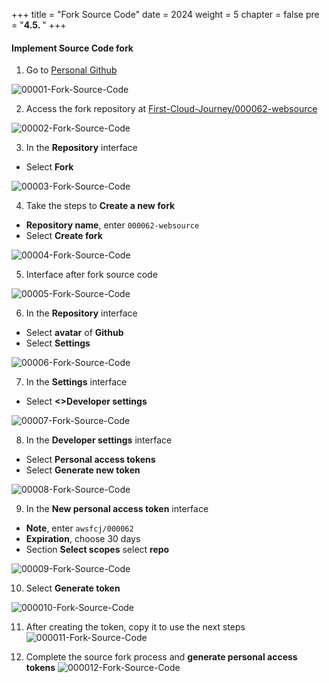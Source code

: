 +++
title = "Fork Source Code"
date = 2024
weight = 5
chapter = false
pre = "<b>4.5. </b>"
+++

#### Implement Source Code fork

1. Go to [Personal Github](https://github.com/)

![00001-Fork-Source-Code](/000062_CICDonEKS/images/4-Generate-Code-Pipeline/5-Fork-Source-Code/00001-Fork-Source-Code.png?width=90pc)

2. Access the fork repository at [First-Cloud-Journey/000062-websource](https://github.com/First-Cloud-Journey/000062-websource)

![00002-Fork-Source-Code](/000062_CICDonEKS/images/4-Generate-Code-Pipeline/5-Fork-Source-Code/00002-Fork-Source-Code.png?width=90pc)

3. In the **Repository** interface
- Select **Fork**

![00003-Fork-Source-Code](/000062_CICDonEKS/images/4-Generate-Code-Pipeline/5-Fork-Source-Code/00003-Fork-Source-Code.png?width=90pc)

4. Take the steps to **Create a new fork**
- **Repository name**, enter `000062-websource`
- Select **Create fork**

![00004-Fork-Source-Code](/000062_CICDonEKS/images/4-Generate-Code-Pipeline/5-Fork-Source-Code/00004-Fork-Source-Code.png?width=90pc)

5. Interface after fork source code

![00005-Fork-Source-Code](/000062_CICDonEKS/images/4-Generate-Code-Pipeline/5-Fork-Source-Code/00005-Fork-Source-Code.png?width=90pc)

6. In the **Repository** interface
- Select **avatar** of **Github**
- Select **Settings**

![00006-Fork-Source-Code](/000062_CICDonEKS/images/4-Generate-Code-Pipeline/5-Fork-Source-Code/00006-Fork-Source-Code.png?width=90pc)

7. In the **Settings** interface
- Select **<>Developer settings**

![00007-Fork-Source-Code](/000062_CICDonEKS/images/4-Generate-Code-Pipeline/5-Fork-Source-Code/00007-Fork-Source-Code.png?width=90pc)

8. In the **Developer settings** interface
- Select **Personal access tokens**
- Select **Generate new token**

![00008-Fork-Source-Code](/000062_CICDonEKS/images/4-Generate-Code-Pipeline/5-Fork-Source-Code/00008-Fork-Source-Code.png?width=90pc)

9. In the **New personal access token** interface
- **Note**, enter `awsfcj/000062`
- **Expiration**, choose 30 days
- Section **Select scopes** select **repo**

![00009-Fork-Source-Code](/000062_CICDonEKS/images/4-Generate-Code-Pipeline/5-Fork-Source-Code/00009-Fork-Source-Code.png?width=90pc)

10. Select **Generate token**

![000010-Fork-Source-Code](/000062_CICDonEKS/images/4-Generate-Code-Pipeline/5-Fork-Source-Code/000010-Fork-Source-Code.png?width=90pc)

11. After creating the token, copy it to use the next steps
![000011-Fork-Source-Code](/000062_CICDonEKS/images/4-Generate-Code-Pipeline/5-Fork-Source-Code/000011-Fork-Source-Code.png?width=90pc)

12. Complete the source fork process and **generate personal access tokens**
![000012-Fork-Source-Code](/000062_CICDonEKS/images/4-Generate-Code-Pipeline/5-Fork-Source-Code/000012-Fork-Source-Code.png?width=90pc)